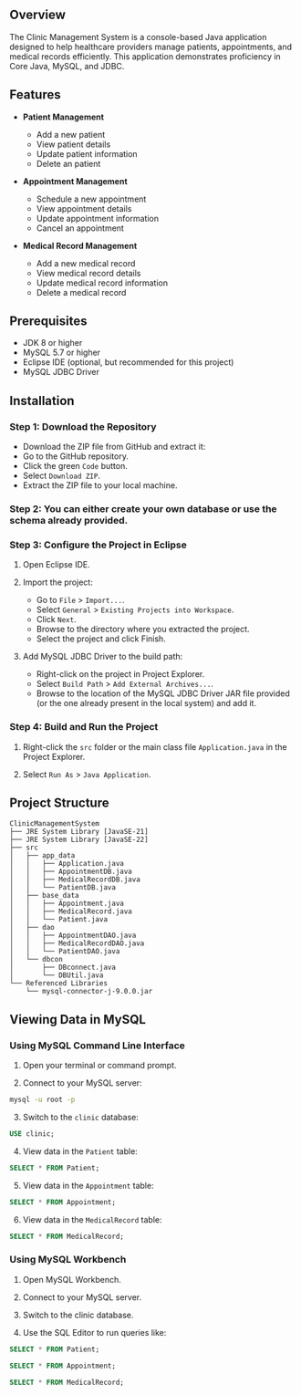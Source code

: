 ## Overview

The Clinic Management System is a console-based Java application designed to help healthcare providers manage patients, appointments, and medical records efficiently. This application demonstrates proficiency in Core Java, MySQL, and JDBC.


## Features

- **Patient Management**
  - Add a new patient
  - View patient details
  - Update patient information
  - Delete an patient

- **Appointment Management**
  - Schedule a new appointment
  - View appointment details
  - Update appointment information
  - Cancel an appointment

- **Medical Record Management**
  - Add a new medical record
  - View medical record details
  - Update medical record information
  - Delete a medical record


## Prerequisites

- JDK 8 or higher
- MySQL 5.7 or higher
- Eclipse IDE (optional, but recommended for this project)
- MySQL JDBC Driver


## Installation

### Step 1: Download the Repository
  - Download the ZIP file from GitHub and extract it:
  - Go to the GitHub repository.
  - Click the green `Code` button.
  - Select `Download ZIP`.
  - Extract the ZIP file to your local machine.

### Step 2: You can either create your own database or use the schema already provided.

### Step 3: Configure the Project in Eclipse

1. Open Eclipse IDE.

2. Import the project:
      - Go to `File` > `Import...`.
      - Select `General` > `Existing Projects into Workspace`.
      - Click `Next`.
      - Browse to the directory where you extracted the project.
      - Select the project and click Finish.

3. Add MySQL JDBC Driver to the build path:
      - Right-click on the project in Project Explorer.
      - Select `Build Path` > `Add External Archives...`.
      - Browse to the location of the MySQL JDBC Driver JAR file provided (or the one already present in the local system) and add it.

### Step 4: Build and Run the Project

1. Right-click the `src` folder or the main class file `Application.java` in the Project Explorer.

2. Select `Run As` > `Java Application`.


## Project Structure

```plaintext
ClinicManagementSystem
├── JRE System Library [JavaSE-21]
├── JRE System Library [JavaSE-22]
├── src
│   ├── app_data
│   │   ├── Application.java
│   │   ├── AppointmentDB.java
│   │   ├── MedicalRecordDB.java
│   │   └── PatientDB.java
│   ├── base_data
│   │   ├── Appointment.java
│   │   ├── MedicalRecord.java
│   │   └── Patient.java
│   ├── dao
│   │   ├── AppointmentDAO.java
│   │   ├── MedicalRecordDAO.java
│   │   └── PatientDAO.java
│   └── dbcon
│       ├── DBconnect.java
│       └── DBUtil.java
└── Referenced Libraries
    └── mysql-connector-j-9.0.0.jar
```

## Viewing Data in MySQL

### Using MySQL Command Line Interface

1. Open your terminal or command prompt.

2. Connect to your MySQL server:
```bash
mysql -u root -p
```

3. Switch to the `clinic` database:
```sql
USE clinic;
```

4. View data in the `Patient` table:
```sql
SELECT * FROM Patient;
```

5. View data in the `Appointment` table:
```sql
SELECT * FROM Appointment;
```

6. View data in the `MedicalRecord` table:
```sql
SELECT * FROM MedicalRecord;
```

### Using MySQL Workbench

1. Open MySQL Workbench.

2. Connect to your MySQL server.

3. Switch to the clinic database.

4. Use the SQL Editor to run queries like:
```sql
SELECT * FROM Patient;
```

```sql
SELECT * FROM Appointment;
```

```sql
SELECT * FROM MedicalRecord;
```
